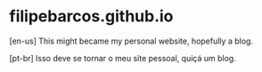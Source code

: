 filipebarcos.github.io
=======================

[en-us]
This might became my personal website, hopefully a blog.

[pt-br]
Isso deve se tornar o meu site pessoal, quiçá um blog.
